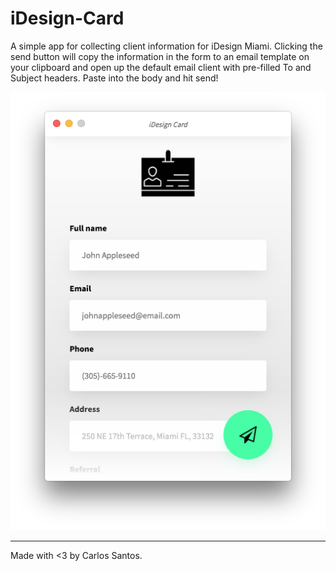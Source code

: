 # iDesign-Card
A simple app for collecting client information for iDesign Miami. Clicking the send button will copy the information in the form to an email template on your clipboard and open up the default email client with pre-filled To and Subject headers. Paste into the body and hit send!

<p style="text-align: center;">
    <img src="./src/imgs/screenshots/screenshot-1.png">
</p>



---
Made with <3 by Carlos Santos.
